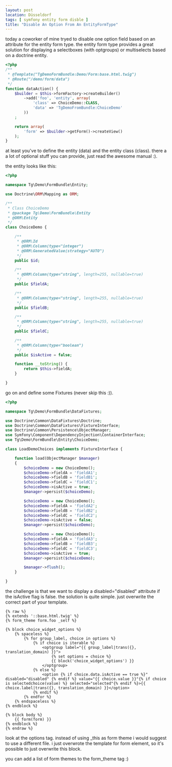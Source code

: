 ```yaml
---
layout: post
location: Düsseldorf
tags: [ symfony entity form disble ]
title: "Disable An Option From An EntityFormType"
---
```


today a coworker of mine tryed to disable one option field based on an attribute for the entity form type.
the entity form type provides a great solution for displaying a selectboxes (with optgroups) or multiselects based on a doctrine entity.

```php
<?php
/**
 * @Template("TgDemoFormBundle:Demo/Form:base.html.twig")
 * @Route("/demo/form/data")
 */
function dataAction() {
    $builder = $this->formFactory->createBuilder()
        ->add('foo', 'entity', array(
            'class' => ChoiceDemo::CLASS,
            'data' => 'TgDemoFromBundle:ChoiceDemo'
        ))
    ;

    return array(
        'form' => $builder->getForm()->createView()
    );
}

```

at least you've to define the entity (data) and the entity class (class).
there a a lot of optional stuff you can provide, just read the awesome manual :).

the entity looks like this:

```php
<?php

namespace Tg\Demo\FormBundle\Entity;

use Doctrine\ORM\Mapping as ORM;

/**
 * Class ChoiceDemo
 * @package Tg\Demo\FormBundle\Entity
 * @ORM\Entity
 */
class ChoiceDemo {

    /**
     * @ORM\Id
     * @ORM\Column(type="integer")
     * @ORM\GeneratedValue(strategy="AUTO")
     */
    public $id;

    /**
     * @ORM\Column(type="string", length=255, nullable=true)
     */
    public $fieldA;

    /**
     * @ORM\Column(type="string", length=255, nullable=true)
     */
    public $fieldB;

    /**
     * @ORM\Column(type="string", length=255, nullable=true)
     */
    public $fieldC;

    /**
     * @ORM\Column(type="boolean")
     */
    public $isActive = false;

    function __toString() {
        return $this->fieldA;
    }

}

```

go on and define some Fixtures (never skip this :)).

```php
<?php

namespace Tg\Demo\FormBundle\DataFixtures;

use Doctrine\Common\DataFixtures\Doctrine;
use Doctrine\Common\DataFixtures\FixtureInterface;
use Doctrine\Common\Persistence\ObjectManager;
use Symfony\Component\DependencyInjection\ContainerInterface;
use Tg\Demo\FormBundle\Entity\ChoiceDemo;

class LoadDemoChoices implements FixtureInterface {

    function load(ObjectManager $manager)
    {
        $choiceDemo = new ChoiceDemo();
        $choiceDemo->fieldA = 'fieldA1';
        $choiceDemo->fieldB = 'fieldB1';
        $choiceDemo->fieldC = 'fieldC1';
        $choiceDemo->isActive = true;
        $manager->persist($choiceDemo);

        $choiceDemo = new ChoiceDemo();
        $choiceDemo->fieldA = 'fieldA2';
        $choiceDemo->fieldB = 'fieldB2';
        $choiceDemo->fieldC = 'fieldC2';
        $choiceDemo->isActive = false;
        $manager->persist($choiceDemo);

        $choiceDemo = new ChoiceDemo();
        $choiceDemo->fieldA = 'fieldA3';
        $choiceDemo->fieldB = 'fieldB3';
        $choiceDemo->fieldC = 'fieldC3';
        $choiceDemo->isActive = true;
        $manager->persist($choiceDemo);

        $manager->flush();
    }

}
```

the challenge is that we want to display a disabled="disabled" attribute if the isActive flag is false.
the solution is quite simple. just overwrite the correct part of your template.

```twig
{% raw %}
{% extends '::base.html.twig' %}
{% form_theme form.foo _self %}

{% block choice_widget_options %}
    {% spaceless %}
        {% for group_label, choice in options %}
            {% if choice is iterable %}
                <optgroup label="{{ group_label|trans({}, translation_domain) }}">
                    {% set options = choice %}
                    {{ block('choice_widget_options') }}
                </optgroup>
            {% else %}
                <option {% if choice.data.isActive == true %}" disabled="disabled" {% endif %} value="{{ choice.value }}"{% if choice is selectedchoice(value) %} selected="selected"{% endif %}>{{ choice.label|trans({}, translation_domain) }}</option>
            {% endif %}
        {% endfor %}
    {% endspaceless %}
{% endblock %}

{% block body %}
    {{ form(form) }}
{% endblock %}
{% endraw %}
```

look at the options tag.
instead of using _this as form theme i would suggest to use a different file.
i just overwrote the template for form element, so it's possible to just overwrite this block.

you can add a list of form themes to the form_theme tag :)


